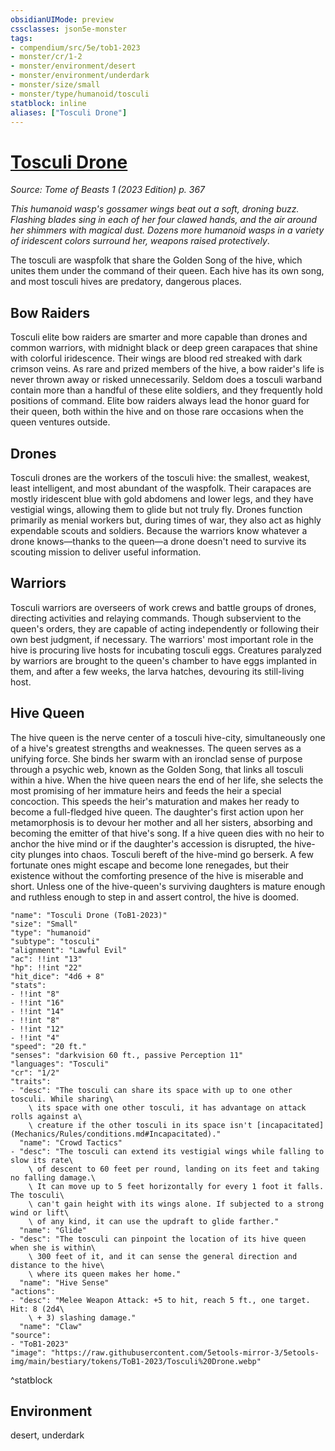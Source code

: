 ```yaml
---
obsidianUIMode: preview
cssclasses: json5e-monster
tags:
- compendium/src/5e/tob1-2023
- monster/cr/1-2
- monster/environment/desert
- monster/environment/underdark
- monster/size/small
- monster/type/humanoid/tosculi
statblock: inline
aliases: ["Tosculi Drone"]
---
```

# [Tosculi Drone](Mechanics\bestiary\humanoid/tosculi-drone-tob1-2023.md)
*Source: Tome of Beasts 1 (2023 Edition) p. 367*  

*This humanoid wasp's gossamer wings beat out a soft, droning buzz. Flashing blades sing in each of her four clawed hands, and the air around her shimmers with magical dust. Dozens more humanoid wasps in a variety of iridescent colors surround her, weapons raised protectively*.

The tosculi are waspfolk that share the Golden Song of the hive, which unites them under the command of their queen. Each hive has its own song, and most tosculi hives are predatory, dangerous places.

## Bow Raiders

Tosculi elite bow raiders are smarter and more capable than drones and common warriors, with midnight black or deep green carapaces that shine with colorful iridescence. Their wings are blood red streaked with dark crimson veins. As rare and prized members of the hive, a bow raider's life is never thrown away or risked unnecessarily. Seldom does a tosculi warband contain more than a handful of these elite soldiers, and they frequently hold positions of command. Elite bow raiders always lead the honor guard for their queen, both within the hive and on those rare occasions when the queen ventures outside.

## Drones

Tosculi drones are the workers of the tosculi hive: the smallest, weakest, least intelligent, and most abundant of the waspfolk. Their carapaces are mostly iridescent blue with gold abdomens and lower legs, and they have vestigial wings, allowing them to glide but not truly fly. Drones function primarily as menial workers but, during times of war, they also act as highly expendable scouts and soldiers. Because the warriors know whatever a drone knows—thanks to the queen—a drone doesn't need to survive its scouting mission to deliver useful information.

## Warriors

Tosculi warriors are overseers of work crews and battle groups of drones, directing activities and relaying commands. Though subservient to the queen's orders, they are capable of acting independently or following their own best judgment, if necessary. The warriors' most important role in the hive is procuring live hosts for incubating tosculi eggs. Creatures paralyzed by warriors are brought to the queen's chamber to have eggs implanted in them, and after a few weeks, the larva hatches, devouring its still-living host.

## Hive Queen

The hive queen is the nerve center of a tosculi hive-city, simultaneously one of a hive's greatest strengths and weaknesses. The queen serves as a unifying force. She binds her swarm with an ironclad sense of purpose through a psychic web, known as the Golden Song, that links all tosculi within a hive. When the hive queen nears the end of her life, she selects the most promising of her immature heirs and feeds the heir a special concoction. This speeds the heir's maturation and makes her ready to become a full-fledged hive queen. The daughter's first action upon her metamorphosis is to devour her mother and all her sisters, absorbing and becoming the emitter of that hive's song. If a hive queen dies with no heir to anchor the hive mind or if the daughter's accession is disrupted, the hive-city plunges into chaos. Tosculi bereft of the hive-mind go berserk. A few fortunate ones might escape and become lone renegades, but their existence without the comforting presence of the hive is miserable and short. Unless one of the hive-queen's surviving daughters is mature enough and ruthless enough to step in and assert control, the hive is doomed.

```statblock
"name": "Tosculi Drone (ToB1-2023)"
"size": "Small"
"type": "humanoid"
"subtype": "tosculi"
"alignment": "Lawful Evil"
"ac": !!int "13"
"hp": !!int "22"
"hit_dice": "4d6 + 8"
"stats":
- !!int "8"
- !!int "16"
- !!int "14"
- !!int "8"
- !!int "12"
- !!int "4"
"speed": "20 ft."
"senses": "darkvision 60 ft., passive Perception 11"
"languages": "Tosculi"
"cr": "1/2"
"traits":
- "desc": "The tosculi can share its space with up to one other tosculi. While sharing\
    \ its space with one other tosculi, it has advantage on attack rolls against a\
    \ creature if the other tosculi in its space isn't [incapacitated](Mechanics/Rules/conditions.md#Incapacitated)."
  "name": "Crowd Tactics"
- "desc": "The tosculi can extend its vestigial wings while falling to slow its rate\
    \ of descent to 60 feet per round, landing on its feet and taking no falling damage.\
    \ It can move up to 5 feet horizontally for every 1 foot it falls. The tosculi\
    \ can't gain height with its wings alone. If subjected to a strong wind or lift\
    \ of any kind, it can use the updraft to glide farther."
  "name": "Glide"
- "desc": "The tosculi can pinpoint the location of its hive queen when she is within\
    \ 300 feet of it, and it can sense the general direction and distance to the hive\
    \ where its queen makes her home."
  "name": "Hive Sense"
"actions":
- "desc": "Melee Weapon Attack: +5 to hit, reach 5 ft., one target. Hit: 8 (2d4\
    \ + 3) slashing damage."
  "name": "Claw"
"source":
- "ToB1-2023"
"image": "https://raw.githubusercontent.com/5etools-mirror-3/5etools-img/main/bestiary/tokens/ToB1-2023/Tosculi%20Drone.webp"
```
^statblock

## Environment

desert, underdark